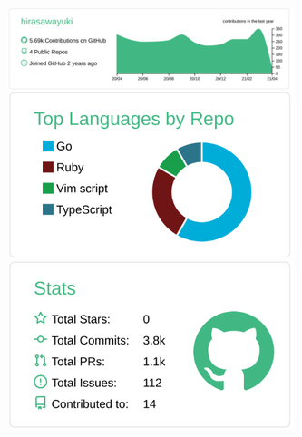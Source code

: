[![](https://raw.githubusercontent.com/hirasawayuki/hirasawayuki/master/profile-summary-card-output/vue/0-profile-details.svg)](https://github.com/vn7n24fzkq/github-profile-summary-cards)
[![](https://raw.githubusercontent.com/hirasawayuki/hirasawayuki/master/profile-summary-card-output/vue/1-repos-per-language.svg)](https://github.com/vn7n24fzkq/github-profile-summary-cards)[![](https://raw.githubusercontent.com/hirasawayuki/hirasawayuki/master/profile-summary-card-output/vue/3-stats.svg)](https://github.com/vn7n24fzkq/github-profile-summary-cards)
